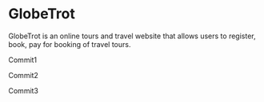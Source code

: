 # GlobeTrot

GlobeTrot is an online tours and travel website that allows users to register, book, pay for booking of travel tours.

Commit1

Commit2

Commit3
